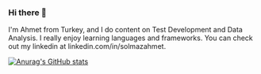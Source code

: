 ### Hi there 👋

  I'm Ahmet from Turkey, and I do content on Test Development and Data Analysis. I really enjoy learning languages and frameworks. 
  You can check out my linkedin at linkedin.com/in/solmazahmet.
  
[![Anurag's GitHub stats](https://github-readme-stats.vercel.app/api?username=highthing)](https://github.com/anuraghazra/github-readme-stats)


